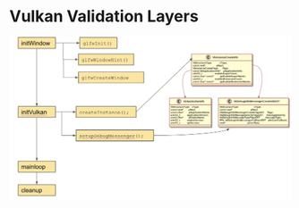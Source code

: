 # Vulkan Validation Layers
![HIKREX](https://raw.githubusercontent.com/geekdanny/images/master/blog/HIKREX.png)